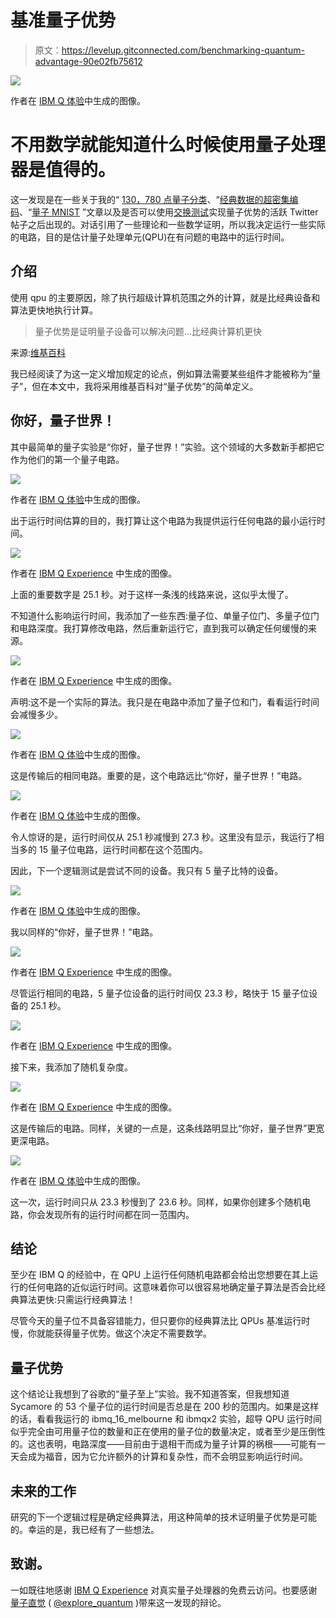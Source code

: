 # 基准量子优势

> 原文：<https://levelup.gitconnected.com/benchmarking-quantum-advantage-90e02fb75612>

![](img/6874468a3584b006d3e44df6473270e2.png)

作者在 [IBM Q 体验](https://quantum-computing.ibm.com/)中生成的图像。

# 不用数学就能知道什么时候使用量子处理器是值得的。

这一发现是在一些关于我的“ [130，780 点量子分类](https://link.medium.com/6NlSXhLFI9)、“[经典数据的超密集编码](https://link.medium.com/qhSSSX2iA9)、“[量子 MNIST](https://link.medium.com/NMcL8tmjT9) ”文章以及是否可以使用[交换测试](https://link.medium.com/gB2LMWVjT9)实现量子优势的活跃 Twitter 帖子之后出现的。对话引用了一些理论和一些数学证明，所以我决定运行一些实际的电路，目的是估计量子处理单元(QPU)在有问题的电路中的运行时间。

## 介绍

使用 qpu 的主要原因，除了执行超级计算机范围之外的计算，就是比经典设备和算法更快地执行计算。

> 量子优势是证明量子设备可以解决问题…比经典计算机更快

来源:[维基百科](https://en.m.wikipedia.org/wiki/Quantum_supremacy)

我已经阅读了为这一定义增加规定的论点，例如算法需要某些组件才能被称为“量子”，但在本文中，我将采用维基百科对“量子优势”的简单定义。

## 你好，量子世界！

其中最简单的量子实验是“你好，量子世界！”实验。这个领域的大多数新手都把它作为他们的第一个量子电路。

![](img/6874468a3584b006d3e44df6473270e2.png)

作者在 [IBM Q 体验](https://quantum-computing.ibm.com/)中生成的图像。

出于运行时间估算的目的，我打算让这个电路为我提供运行任何电路的最小运行时间。

![](img/3ffd270a8f26fcc8e834c905daea2e35.png)

作者在 [IBM Q Experience](https://quantum-computing.ibm.com/) 中生成的图像。

上面的重要数字是 25.1 秒。对于这样一条浅的线路来说，这似乎太慢了。

不知道什么影响运行时间，我添加了一些东西:量子位、单量子位门、多量子位门和电路深度。我打算修改电路，然后重新运行它，直到我可以确定任何缓慢的来源。

![](img/83dffcb680a0786372f5aeb7a4a77271.png)

作者在 [IBM Q Experience](https://quantum-computing.ibm.com/) 中生成的图像。

声明:这不是一个实际的算法。我只是在电路中添加了量子位和门，看看运行时间会减慢多少。

![](img/6f526e5649bc4940e61a3ec796ea08af.png)

作者在 [IBM Q 体验](https://quantum-computing.ibm.com/)中生成的图像。

这是传输后的相同电路。重要的是，这个电路远比“你好，量子世界！”电路。

![](img/01da4c3a3455d88e813f86d1ee5c6692.png)

作者在 [IBM Q 体验](https://quantum-computing.ibm.com/)中生成的图像。

令人惊讶的是，运行时间仅从 25.1 秒减慢到 27.3 秒。这里没有显示，我运行了相当多的 15 量子位电路，运行时间都在这个范围内。

因此，下一个逻辑测试是尝试不同的设备。我只有 5 量子比特的设备。

![](img/6874468a3584b006d3e44df6473270e2.png)

作者在 [IBM Q 体验](https://quantum-computing.ibm.com/)中生成的图像。

我以同样的“你好，量子世界！”电路。

![](img/b315b162734639cb0b1e5b200f432641.png)

作者在 [IBM Q Experience](https://quantum-computing.ibm.com/) 中生成的图像。

尽管运行相同的电路，5 量子位设备的运行时间仅 23.3 秒，略快于 15 量子位设备的 25.1 秒。

![](img/a758b40bc283a0c8c0313471fd2e2103.png)

作者在 [IBM Q Experience](https://quantum-computing.ibm.com/) 中生成的图像。

接下来，我添加了随机复杂度。

![](img/02a47e45d4afe61e70200d03fa0aec96.png)

作者在 [IBM Q Experience](https://quantum-computing.ibm.com/) 中生成的图像。

这是传输后的电路。同样，关键的一点是，这条线路明显比“你好，量子世界”更宽更深电路。

![](img/a32473d2e35ed356947b259cd786021a.png)

作者在 [IBM Q 体验](https://quantum-computing.ibm.com/)中生成的图像。

这一次，运行时间只从 23.3 秒慢到了 23.6 秒。同样，如果你创建多个随机电路，你会发现所有的运行时间都在同一范围内。

## 结论

至少在 IBM Q 的经验中，在 QPU 上运行任何随机电路都会给出您想要在其上运行的任何电路的近似运行时间。这意味着你可以很容易地确定量子算法是否会比经典算法更快:只需运行经典算法！

尽管今天的量子位不具备容错能力，但只要你的经典算法比 QPUs 基准运行时慢，你就能获得量子优势。做这个决定不需要数学。

## 量子优势

这个结论让我想到了谷歌的“量子至上”实验。我不知道答案，但我想知道 Sycamore 的 53 个量子位的运行时间是否总是在 200 秒的范围内。如果是这样的话，看看我运行的 ibmq_16_melbourne 和 ibmqx2 实验，超导 QPU 运行时间似乎完全由可用量子位的数量和正在使用的量子位的数量决定，或者至少是压倒性的。这也表明，电路深度——目前由于退相干而成为量子计算的祸根——可能有一天会成为福音，因为它允许额外的计算和复杂性，而不会明显影响运行时间。

## 未来的工作

研究的下一个逻辑过程是确定经典算法，用这种简单的技术证明量子优势是可能的。幸运的是，我已经有了一些想法。

## 致谢。

一如既往地感谢 [IBM Q Experience](https://quantum-computing.ibm.com/) 对真实量子处理器的免费云访问。也要感谢[量子直觉](https://www.youtube.com/channel/UC-2knDbf4kzT3uzWo7iTJyw) ( [@explore_quantum](https://twitter.com/explore_quantum?s=09) )带来这一发现的辩论。